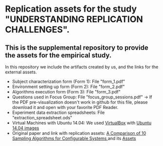 # Replication assets for the study "UNDERSTANDING REPLICATION CHALLENGES".

## This is the supplemental repository to provide the assets for the empirical study.

In this repository we include the artifacts created by us, and the links for the external assets.

* Subject characterization form (Form 1): File "form_1.pdf"
* Environment setting up form (Form 2): File "form_2.pdf"
* Algorithms execution form (Form 3): File "form_3.pdf"
* Questions used in Focus Group: File "focus_group_sessions.pdf" -> If the PDF pre-visualization doesn't work in github for this file, please download it and open with your favorite PDF Reader.
* Experiment data extraction spreadsheets: File "extraction_spreadsheet.ods"
* Virtual Machines with Ubuntu 14.04: We used [VirtualBox](https://www.virtualbox.org/wiki/Downloads) with [Ubuntu 14.04 images](https://releases.ubuntu.com/14.04/)
* Original paper and link with replication assets: [A Comparison of 10 Sampling Algorithms for Configurable Systems ](https://dl.acm.org/doi/10.1145/2884781.2884793) and its [Assets](http://www.dsc.ufcg.edu.br/~spg/sampling/)

